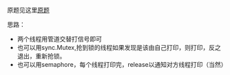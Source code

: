 原题见这里[原题](https://leetcode.com/problems/print-foobar-alternately/)


思路：
- 两个线程用管道交替打信号即可
- 也可以用sync.Mutex,抢到锁的线程如果发现是该由自己打印，则打印，反之退出，重新抢锁。
- 也可以用semaphore，每个线程打印完，release以通知对方线程打印（当然）